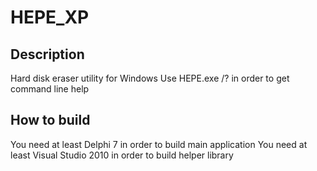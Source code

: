# HEPE_XP

## Description
 Hard disk eraser utility for Windows
 Use HEPE.exe /? in order to get command line help
 
## How to build
 You need at least Delphi 7 in order to build main application
 You need at least Visual Studio 2010 in order to build helper library
